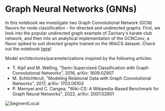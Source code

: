 # Graph Neural Networks (GNNs)

In this notebook we investigate two Graph Convolutional Network (GCN) flavors for node classification - for directed and undirected graphs.
First, we look into the popular undirected graph example of Zachary's karate club network, and then into an analytical implementation of the GCNConv, a flavor spiked to suit directed graphs trained on the WikiCS dataset. Check out the notebook [here](https://github.com/JonnaBuri/Graph-Neural-Networks/blob/main/Image%20classification%20with%20LR%2C%20MLP%2C%20CNNs%20(Elements%20of%20AI%20demo%20session).ipynb)!

Model architectures/parameterizations inspired by the following articles:
- T. Kipf and M. Welling, “Semi-Supervised Classification with Graph Convolutional Networks”, 2016, arXiv: 1609.02907
- M. Schlichtkrull, "Modeling Relational Data with Graph Convolutional Networks", 2017, arXiv: 1703.06103
- P. Mernyei and C. Cangea, "Wiki-CS: A Wikipedia-Based Benchmark for Graph Neural Networks", 2022, arXiv: 2007.02901

![SegmentLocal](emdir.gif "gif")
